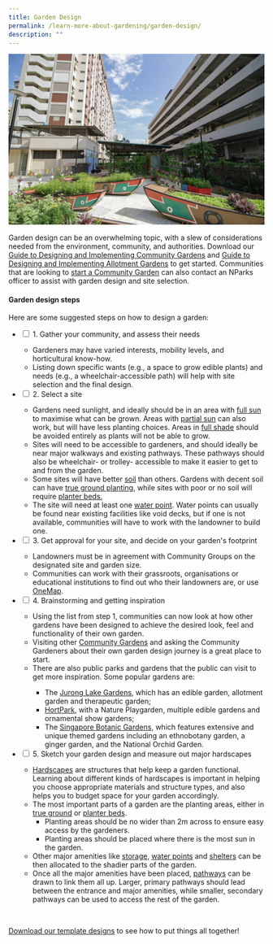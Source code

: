 ```yaml
---
title: Garden Design
permalink: /learn-more-about-gardening/garden-design/
description: ""
---
```

<section>
	<img title="" src="/images/Garden%20design/GardenOfLove_JacChua.jpg">
	<p>Garden design can be an overwhelming topic, with a slew of considerations needed from the environment, community, and authorities. Download our <a href="https://www.nparks.gov.sg/-/media/nparks-real-content/gardening/community-gardens/start-a-community-garden/planning-your-garden/a_guide_to_designing_and_implementing_community_gardens_digital.ashx">Guide to Designing and&nbsp;Implementing Community Gardens</a> and <a href="https://www.nparks.gov.sg/-/media/nparks-real-content/gardening/community-gardens/start-a-community-garden/planning-your-garden/a-guide-to-design-and-implementing-allotment-gardens.ashx">Guide to Designing and Implementing Allotment Gardens</a> to get started. Communities that are looking to <a href="/get-involved/community-gardens/">start a Community Garden</a> can also contact an NParks officer to assist with garden design and site selection. </p>
	<h4>Garden design steps</h4>
	<p>Here are some suggested steps on how to design a garden:</p>
	<ul class="jekyllcodex_accordion">
		<li><input type="checkbox" id="accordion1">
		<label for="accordion1">1. Gather your community, and assess their needs</label><div>
			<ul>
				<li>Gardeners may have varied interests, mobility levels, and horticultural know-how.</li>
				<li>Listing down specific wants (e.g., a space to grow edible plants) and needs (e.g., a wheelchair-accessible path) will help with site selection and the final design.</li>
			</ul>
		</div></li>
		<li><input type="checkbox" id="accordion2">
		<label for="accordion2">2. Select a site</label><div>
			<ul> 
				<li>Gardens need sunlight, and ideally should be in an area with <a href="/page-index/horticulture-techniques/gauging-light/">full sun</a> to maximise what can be grown. Areas with <a href="/page-index/horticulture-techniques/gauging-light/">partial sun</a> can also work, but will have less planting choices. Areas in <a href="/page-index/horticulture-techniques/gauging-light/">full shade</a> should be avoided entirely as plants will not be able to grow. </li>
				<li>Sites will need to be accessible to gardeners, and should ideally be near major walkways and existing pathways. These pathways should also be wheelchair- or trolley- accessible to make it easier to get to and from the garden.</li>
				<li>Some sites will have better <a href="/page-index/horticulture-techniques/soil/">soil</a> than others. Gardens with decent soil can have <a href="/page-index/horticulture-techniques/true-ground/">true ground planting</a>, while sites with poor or no soil will require <a href="/page-index/hardscapes/planter-beds/">planter beds.</a></li>
				<li>The site will need at least one <a href="/page-index/hardscapes/water-points/">water point</a>. Water points can usually be found near existing facilities like void decks, but if one is not available, communities will have to work with the landowner to build one.</li>
			</ul>
		</div></li>
		<li><input type="checkbox" id="accordion3">
		<label for="accordion3">3. Get approval for your site, and decide on your garden's footprint</label><div>
			<ul>
				<li>Landowners must be in agreement with Community Groups on the designated site and garden size.</li>
				<li>Communities can work with their grassroots, organisations or educational institutions to find out who their landowners are, or use <a href="https://www.onemap.gov.sg/">OneMap</a>.
				</li>
			</ul>
		</div></li>
		<li><input type="checkbox" id="accordion4">
		<label for="accordion4">4. Brainstorming and getting inspiration</label><div>
			<ul>
				<li>Using the list from step 1, communities can now look at how other gardens have been designed to achieve the desired look, feel and functionality of their own garden.</li>
				<li>Visiting other <a href="/get-involved/community-gardens/">Community Gardens</a> and asking the Community Gardeners about their own garden design journey is a great place to start.</li>
				<li>There are also public parks and gardens that the public can visit to get more inspiration. Some popular gardens are:</li>
					<ul>
						<li>The <a href="https://www.nparks.gov.sg/juronglakegardens">Jurong Lake Gardens</a>, which has an edible garden, allotment garden and therapeutic garden;</li>
						<li><a href="https://www.nparks.gov.sg/gardens-parks-and-nature/parks-and-nature-reserves/hortpark">HortPark</a>, with a Nature Playgarden, multiple edible gardens and ornamental show gardens;</li>
						<li>The <a href="">Singapore Botanic Gardens</a>, which features extensive and unique themed gardens including an ethnobotany garden, a ginger garden, and the National Orchid Garden.</li>
					</ul>
			</ul>
		</div></li>
		<li><input type="checkbox" id="accordion5">
		<label for="accordion5">5. Sketch your garden design and measure out major hardscapes</label><div>
			<ul>
				<li><a href="/page-index/hardscapes/hardscapes/">Hardscapes</a>  are structures that help keep a garden functional. Learning about different kinds of hardscapes is important in helping you choose appropriate materials and structure types, and also helps you to budget space for your garden accordingly.
				</li><li>The most important parts of a garden are the planting areas, either in <a href="/page-index/horticulture-techniques/true-ground/">true ground</a> or <a href="/page-index/hardscapes/planter-beds/">planter beds</a>.
				<ul>
					<li>Planting areas should be no wider than 2m across to ensure easy access by the gardeners.</li>
					<li>Planting areas should be placed where there is the most sun in the garden. </li>
					</ul>
				</li><li>Other major amenities like <a href="/page-index/hardscapes/storage/">storage</a>, <a href="/page-index/hardscapes/water-points/">water points</a> and <a href="/page-index/hardscapes/shelters/">shelters</a> can be then allocated to the shadier parts of the garden. </li>
				<li>Once all the major amenities have been placed, <a href="/page-index/hardscapes/pathways/">pathways</a> can be drawn to link them all up. Larger, primary pathways should lead between the entrance and major amenities, while smaller, secondary pathways can be used to access the rest of the garden.</li>
			</ul>
		</div></li>
	<ul>
	<br>
</ul></ul></section>
		
<section>
	<p><a download="" href="/files/community%20garden%20template%20designs.pdf">Download our template designs</a> to see how to put things all together!
</p>
	<br>
</section>